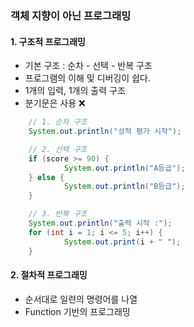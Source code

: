 
### 객체 지향이 아닌 프로그래밍 
#### 1. 구조적 프로그래밍 

- 기본 구조 : 순차 - 선택 - 반복 구조 
- 프로그램의 이해 및 디버깅이 쉽다.
- 1개의 입력, 1개의 출력 구조 
- 분기문은 사용 ❌
```java
	// 1. 순차 구조
	System.out.println("성적 평가 시작");

	// 2. 선택 구조
	if (score >= 90) {
			System.out.println("A등급");
	} else {
			System.out.println("B등급");
	}

	// 3. 반복 구조
	System.out.println("출력 시작 :");
	for (int i = 1; i <= 5; i++) {
			System.out.print(i + " ");
	}
```


#### 2. 절차적 프로그래밍 

- 순서대로 일련의 명령어를 나열
- Function 기반의 프로그래밍 
